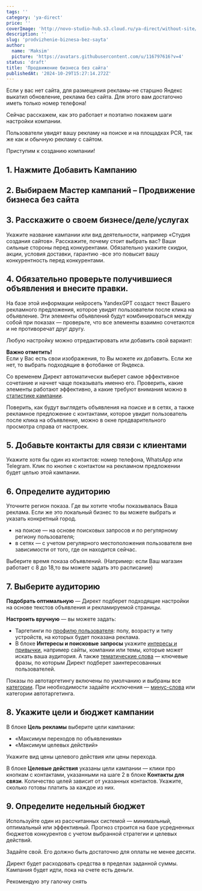 ```yaml
---
tags: ''
category: 'ya-direct'
price: ''
coverImage: 'http://novo-studio-hub.s3.cloud.ru/ya-direct/without-site/0.png'
description: ''
slug: 'prodvizhenie-biznesa-bez-sayta'
author:
  name: 'Maksim'
  picture: 'https://avatars.githubusercontent.com/u/116797616?v=4'
status: 'draft'
title: 'Продвижение бизнеса без сайта'
publishedAt: '2024-10-29T15:27:14.272Z'
---
```


Если у вас нет сайта, для размещения рекламы-не старшно Яндекс выкатил обновление, реклама без сайта. Для этого вам достаточно иметь только номер телефона!

Сейчас расскажем, как это работает и поэтапно покажем шаги настройки компании.

Пользователи увидят вашу рекламу на поиске и на площадках РСЯ, так же как и обычную рекламу с сайтом.

Приступим к созданию компании!

## 1. Нажмите Добавить Кампанию

## 2. Выбираем Мастер кампаний – Продвижение бизнеса без сайта

## 3. Расскажите о своем бизнесе/деле/услугах

Укажите название кампании или вид деятельности, например «Студия создания сайтов». Расскажите, почему стоит выбрать вас? Ваши сильные стороны перед конкурентами. Обязательно укажите скидки, акции, условия доставки, гарантию -все это повысит вашу конкурентность перед конкурентами.

## 4. Обязательно проверьте получившиеся объявления и внесите правки.

На базе этой информации нейросеть YandexGPT создаст текст Вашего рекламного предложения, которое увидят пользователи после клика на объявление. Эти элементы объявлений будут комбинироваться между собой при показах — проверьте, что все элементы взаимно сочетаются и не противоречат друг другу.

Любую настройку можно отредактировать или добавить свой вариант:

**Важно отметить!**\
Если у Вас есть свои изображения, то Вы можете их добавить. Если же нет, то выбрать подходящие в фотобанке от Яндекса.

Со временем Директ автоматически выберет самое эффективное сочетание и начнет чаще показывать именно его. Проверить, какие элементы работают эффективно, а какие требуют внимания можно в [статистике кампании](https://yandex.ru/support/direct/ru/campaign-master/without-site#statistics).

Поверить, как будут выглядеть объявления на поиске и в сетях, а также рекламное предложение с контактами, которое увидит пользователь после клика на объявление, можно в окне предварительного просмотра справа от настроек.

## 5. Добавьте контакты для связи с клиентами

Укажите хотя бы один из контактов: номер телефона, WhatsApp или Telegram. Клик по кнопке с контактом на рекламном предложении будет целью этой кампании.

## 6. Определите аудиторию

Уточните регион показа. Где вы хотите чтобы показывалась Ваша реклама. Если же это локальный бизнес то вы можете выбрать и указать конкретный город.

- на поиске — на основе поисковых запросов и по регулярному региону пользователя;
- в сетях — с учетом регулярного местоположения пользователя вне зависимости от того, где он находится сейчас.

Выберите время показа объявлений. (Например: если Ваш магазин работает с 8 до 18,то вы можете задать это расписание)

## 7. Выберите аудиторию

**Подобрать оптимальную** — Директ подберет подходящие настройки на основе текстов объявления и рекламируемой страницы.

**Настроить вручную** — вы можете задать:

- Таргетинги по [профилю пользователя](https://yandex.ru/support/direct/ru/products-cpm-campaign/display-ads-settings): полу, возрасту и типу устройств, на которых будет показана реклама.
- В блоке **Интересы и поисковые** **запросы** укажите [интересы и привычки](https://yandex.ru/support/direct/ru/products-text-image-ads/user-profile), например сайты, компании или темы, которые может искать ваша аудитория. А также [тематические слова](https://yandex.ru/support/direct/ru/keywords/keywords) — ключевые фразы, по которым Директ подберет заинтересованных пользователей.

Показы по автотаргетингу включены по умолчанию и выбраны все [категории](https://yandex.ru/support/direct/ru/impression-criteria/autotargeting). При необходимости задайте исключения — [минус-слова](https://yandex.ru/support/direct/ru/keywords/negative-keywords) или категории автотаргетинга.

## 8. Укажите цели и бюджет кампании

В блоке **Цель рекламы** выберите цели кампании: 

- «Максимум переходов по объявлениям» 
- «Максимум целевых действий»

Укажите вид цены целевого действия или цены перехода.

В блоке **Целевые действия** указаны цели кампании — клики про кнопкам с контактами, указанными на шаге 2 в блоке **Контакты для связи**. Количество целей зависит от указанных контактов. Укажите, сколько готовы платить за каждое из них.

## 9. Определите недельный бюджет

Используйте один из рассчитанных системой — минимальный, оптимальный или эффективный. Прогноз строится на базе усредненных бюджетов конкурентов с учетом выбранной стратегии и целевых действий.

Задайте свой. Его должно быть достаточно для оплаты не менее десяти.

Директ будет расходовать средства в пределах заданной суммы. Кампания будет идти, пока на счете есть деньги.

Рекомендую эту галочку снять